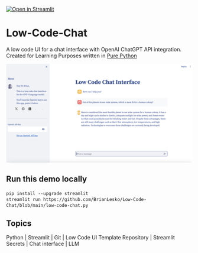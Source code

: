 [![Open in Streamlit](https://static.streamlit.io/badges/streamlit_badge_black_white.svg)](https://rental-floorplans-brianlesko.streamlit.app)
# Low-Code-Chat
A low code UI for a chat interface with OpenAI ChatGPT API integration. Created for Learning Purposes written in [Pure Python](https://github.com/BrianLesko/Low-Code-Chat/blob/main/low-code-chat.py)

![](docs/preview.png)

## Run this demo locally
```
pip install --upgrade streamlit
streamlit run https://github.com/BrianLesko/Low-Code-Chat/blob/main/low-code-chat.py
```

## Topics 
Python | Streamlit | Git | Low Code UI
Template Repository | Streamlit Secrets | Chat interface | LLM
